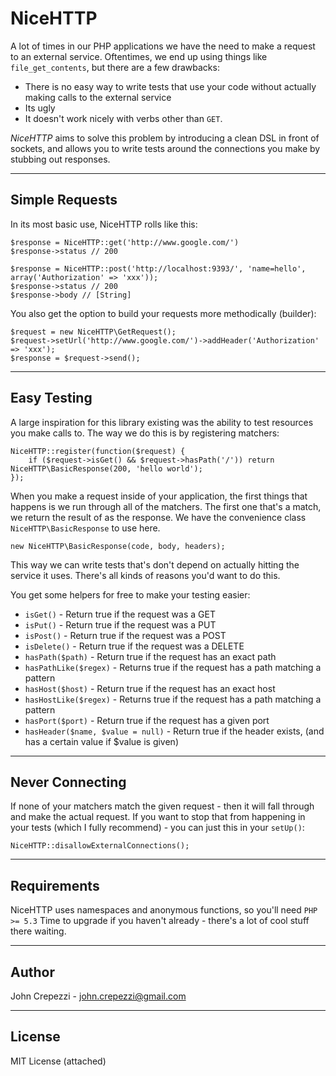 # NiceHTTP

A lot of times in our PHP applications we have the need to make a request to an external service.
Oftentimes, we end up using things like `file_get_contents`, but there are a few drawbacks:

* There is no easy way to write tests that use your code without actually making calls to the external service
* Its ugly
* It doesn't work nicely with verbs other than `GET`.

_NiceHTTP_ aims to solve this problem by introducing a clean DSL in front of sockets, and allows you to write tests around the connections you make by stubbing out responses.

---

## Simple Requests

In its most basic use, NiceHTTP rolls like this:

    $response = NiceHTTP::get('http://www.google.com/')
    $response->status // 200

    $response = NiceHTTP::post('http://localhost:9393/', 'name=hello', array('Authorization' => 'xxx'));
    $response->status // 200
    $response->body // [String]

You also get the option to build your requests more methodically (builder):

    $request = new NiceHTTP\GetRequest();
    $request->setUrl('http://www.google.com/')->addHeader('Authorization' => 'xxx');
    $response = $request->send();

---

## Easy Testing

A large inspiration for this library existing was the ability to test resources you make calls to.  The way we do this is by registering matchers:

    NiceHTTP::register(function($request) {
        if ($request->isGet() && $request->hasPath('/')) return NiceHTTP\BasicResponse(200, 'hello world');
    });

When you make a request inside of your application, the first things that happens is we run through all of the matchers.  The first one that's a match, we return the result of as the response.  We have the convenience class `NiceHTTP\BasicResponse` to use here.

    new NiceHTTP\BasicResponse(code, body, headers);

This way we can write tests that's don't depend on actually hitting the service it uses.  There's all kinds of reasons you'd want to do this.

You get some helpers for free to make your testing easier:

* `isGet()` - Return true if the request was a GET
* `isPut()` - Return true if the request was a PUT
* `isPost()` - Return true if the request was a POST
* `isDelete()` - Return true if the request was a DELETE
* `hasPath($path)` - Return true if the request has an exact path
* `hasPathLike($regex)` - Returns true if the request has a path matching a pattern
* `hasHost($host)` - Return true if the request has an exact host
* `hasHostLike($regex)` - Returns true if the request has a path matching a pattern
* `hasPort($port)` - Return true if the request has a given port
* `hasHeader($name, $value = null)` - Return true if the header exists, (and has a certain value if $value is given)

---

## Never Connecting

If none of your matchers match the given request - then it will fall through and make the actual request.  If you want to stop that from happening in your tests (which I fully recommend) - you can just this in your `setUp()`:

    NiceHTTP::disallowExternalConnections();

---

## Requirements

NiceHTTP uses namespaces and anonymous functions, so you'll need `PHP >= 5.3`
Time to upgrade if you haven't already - there's a lot of cool stuff there waiting.

---

## Author

John Crepezzi - [john.crepezzi@gmail.com](mailto:john.crepezzi@gmail.com)

---

## License

MIT License (attached)
